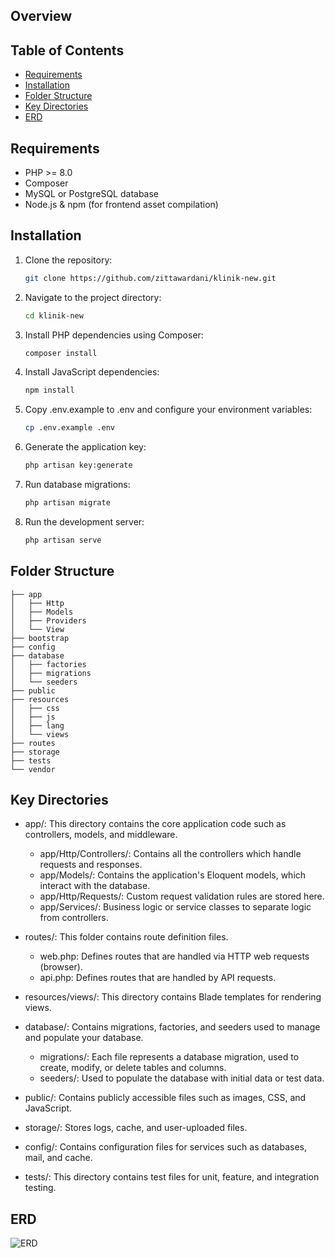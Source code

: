 ## Overview

## Table of Contents

-   [Requirements](#requirements)
-   [Installation](#installation)
-   [Folder Structure](#folder-structure)
-   [Key Directories](#key-directories)
-   [ERD](#erd)

## Requirements

-   PHP >= 8.0
-   Composer
-   MySQL or PostgreSQL database
-   Node.js & npm (for frontend asset compilation)

## Installation

1. Clone the repository:
    ```bash
    git clone https://github.com/zittawardani/klinik-new.git
    ```
2. Navigate to the project directory:
    ```bash
    cd klinik-new
    ```
3. Install PHP dependencies using Composer:
    ```bash
    composer install
    ```
4. Install JavaScript dependencies:
    ```bash
    npm install
    ```
5. Copy .env.example to .env and configure your environment variables:
    ```bash
    cp .env.example .env
    ```
6. Generate the application key:
    ```bash
    php artisan key:generate
    ```
7. Run database migrations:
    ```bash
    php artisan migrate
    ```
8. Run the development server:
    ```bash
    php artisan serve
    ```

## Folder Structure

    ├── app
    │   ├── Http
    │   ├── Models
    │   ├── Providers
    │   └── View
    ├── bootstrap
    ├── config
    ├── database
    │   ├── factories
    │   ├── migrations
    │   └── seeders
    ├── public
    ├── resources
    │   ├── css
    │   ├── js
    │   ├── lang
    │   └── views
    ├── routes
    ├── storage
    ├── tests
    └── vendor

## Key Directories

-   app/: This directory contains the core application code such as controllers, models, and middleware.

    -   app/Http/Controllers/: Contains all the controllers which handle requests and responses.
    -   app/Models/: Contains the application's Eloquent models, which interact with the database.
    -   app/Http/Requests/: Custom request validation rules are stored here.
    -   app/Services/: Business logic or service classes to separate logic from controllers.

-   routes/: This folder contains route definition files.
    -   web.php: Defines routes that are handled via HTTP web requests (browser).
    -   api.php: Defines routes that are handled by API requests.
-   resources/views/: This directory contains Blade templates for rendering views.
-   database/: Contains migrations, factories, and seeders used to manage and populate your database.
    -   migrations/: Each file represents a database migration, used to create, modify, or delete tables and columns.
    -   seeders/: Used to populate the database with initial data or test data.
-   public/: Contains publicly accessible files such as images, CSS, and JavaScript.
-   storage/: Stores logs, cache, and user-uploaded files.
-   config/: Contains configuration files for services such as databases, mail, and cache.

-   tests/: This directory contains test files for unit, feature, and integration testing.

## ERD

![ERD](https://github.com/user-attachments/assets/0f83ad86-d376-4ac4-8929-42f5fd1f9c26)
